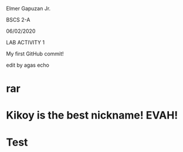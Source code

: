 Elmer Gapuzan Jr.


BSCS 2-A


06/02/2020


LAB ACTIVITY 1


My first GitHub commit!




edit by agas echo

# rar

# Kikoy is the best nickname! EVAH!
# Test


